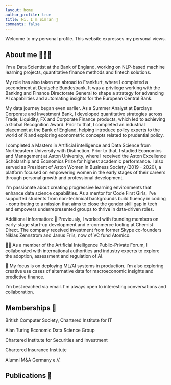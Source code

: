 ```yaml
---
layout: home
author_profile: true
title: Hi, I'm Simran 👋
comments: false
---
```


Welcome to my personal profile. This website expresses my personal views.

## About me 👩🏽‍💻

I'm a Data Scientist at the Bank of England, working on NLP-based machine learning projects, quantitative finance methods and fintech solutions. 

My role has also taken me abroad to Frankfurt, where I completed a secondment at Deutsche Bundesbank. It was a privilege working with the Banking and Finance Directorate General to shape a strategy for advancing AI capabilities and automating insights for the European Central Bank.

My data journey began even earlier. As a Summer Analyst at Barclays Corporate and Investment Bank, I developed quantitative strategies across Trade, Liquidity, FX and Corporate Finance products, which led to achieving a Global Recognition Award. Prior to that, I completed an industrial placement at the Bank of England, helping introduce policy experts to the world of R and exploring econometric concepts related to prudential policy. 

I completed a Masters in Artificial intelligence and Data Science from Northeastern University with Distinction. Prior to that, I studied Economics and Management at Aston University, where I received the Aston Excellence Scholarship and Economics Prize for highest academic performance. I also served as President of Aston Women in Business Society (2019 - 2020), a platform focused on empowering women in the early stages of their careers through personal growth and professional development. 

I'm passionate about creating progressive learning environments that enhance data science capabilities. As a mentor for Code First Girls, I've supported students from non-technical backgrounds build fluency in coding - contributing to a mission that aims to close the gender skill gap in tech and empowers underrepresented groups to thrive in data-driven roles. 

Additional information:
🚀 Previously, I worked with founding members on early-stage start-up development and e-commerce tooling at Chemist Direct. The company received investment from former Skype co-founders Niklas Zennstrom and Janus Friis, now of VC fund Atomico.

👩‍⚖️ As a member of the Artificial Intelligence Public-Private Forum, I collaborated with international authorities and industry experts to explore the adoption, assessment and regulation of AI. 

🤖 My focus is on deploying ML/AI systems in production. I'm also exploring creative use cases of alternative data for macroeconomic insights and predictive finance. 

I'm best reached via email. I'm always open to interesting conversations and collaboration. 

## Memberships 👥   
British Computer Society, Chartered Institute for IT

Alan Turing Economic Data Science Group

Chartered Institute for Securities and Investment

Chartered Insurance Institute 

Alumni M&A Germany e.V.

## Publications 📝